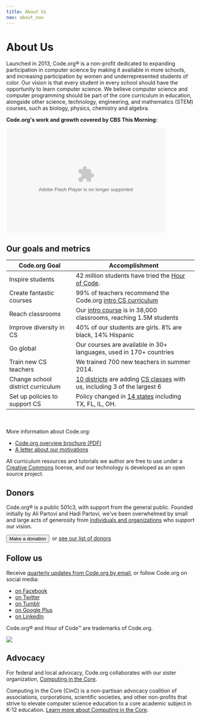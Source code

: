 ```yaml
---
title: About Us
nav: about_nav
---
```

# About Us

Launched in 2013, Code.org&reg; is a non-profit dedicated to expanding participation in computer science by making it available in more schools, and increasing participation by women and underrepresented students of color. Our vision is that every student in every school should have the opportunity to learn computer science. We believe computer science and computer programming should be part of the core curriculum in education, alongside other science, technology, engineering, and mathematics (STEM) courses, such as biology, physics, chemistry and algebra.

**Code.org's work and growth covered by CBS This Morning:**

<embed src="http://www.cbsnews.com/common/video/cbsnews_player.swf" scale="noscale" salign="lt" type="application/x-shockwave-flash" background="#000000" width="425" height="279" allowFullScreen="true" allowScriptAccess="always" FlashVars="pType=embed&si=254&pid=cGUsG_QQ1U_t&url=http://www.cbsnews.com/videos/cracking-the-code-push-to-teach-computer-science-in-classrooms" />

## Our goals and metrics

| Code.org Goal | Accomplishment |
|------|----------------|
| Inspire students | 42 million students have tried the [Hour of Code](/learn). |
| Create fantastic  courses | 99% of teachers recommend the Code.org [intro CS curriculum](http://learn.code.org) |
| Reach classrooms | Our [intro course](http://studio.code.org) is in 38,000 classrooms, reaching 1.5M students |
| Improve diversity in CS | 40% of our students are girls. 8% are black, 14% Hispanic |
| Go global | Our courses are available in 30+ languages, used in 170+ countries |
| Train new CS teachers | We trained 700 new teachers in summer 2014. |
| Change school district curriculum | [10 districts](/educate/partner-districts) are adding [CS classes](/educate/curriculum) with us, including 3 of the largest 6|
| Set up policies to support CS | Policy changed in [14 states](/action) including TX, FL, IL, OH.|

<br/>
<br/>
More information about Code.org:

- [Code.org overview brochure (PDF)](/files/Code.orgOverview.pdf)
- [A letter about our motivations](http://codeorg.tumblr.com/post/73963049605/the-secret-agenda-of-code-org)


All curriculum resources and tutorials we author are free to use under a [Creative Commons](http://creativecommons.org/licenses/by-nc-sa/4.0/) license, and our technology is developed as an open source project.



## Donors
Code.org&reg; is a public 501c3, with support from the general public. Founded initially by Ali Partovi and Hadi Partovi, we've been overwhelmed by small and large acts of generosity from [individuals and organizations](/about/donors) who support our vision.

[<button>Make a donation</button>](/donate)&nbsp;&nbsp;or [see our list of donors](/about/donors)

## Follow us
Receive [quarterly updates from Code.org by email](http://eepurl.com/wL0XL), or follow Code.org on social media:

- [on Facebook](http://facebook.com/Code.org)
- [on Twitter](http://twitter.com/codeorg)
- [on Tumblr](http://codeorg.tumblr.com)
- [on Google Plus](https://plus.google.com/113408212816493509628)
- [on LinkedIn](http://www.linkedin.com/company/code-org)


Code.org&reg; and Hour of Code&trade; are trademarks of Code.org.

<a href="http://www.guidestar.org/organizations/46-0858543/code-org.aspx" target="_blank">
    <img src="http://widgets.guidestar.org/gximage2?o=9218725&l=v3" />
</a>



## Advocacy

For federal and local advocacy, Code.org collaborates with our sister organization, [Computing in the Core](http://computinginthecore.org). 

Computing in the Core (CinC) is a non-partisan advocacy coalition of associations, corporations, scientific societies, and other non-profits that strive to elevate computer science education to a core academic subject in K-12 education. [Learn more about Computing in the Core](http://computinginthecore.org).